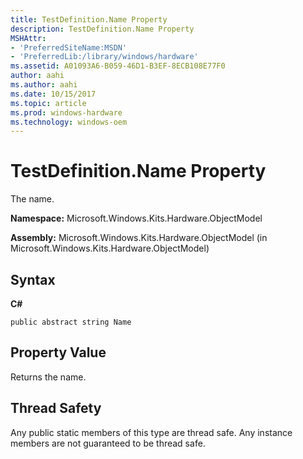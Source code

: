 ```yaml
---
title: TestDefinition.Name Property
description: TestDefinition.Name Property
MSHAttr:
- 'PreferredSiteName:MSDN'
- 'PreferredLib:/library/windows/hardware'
ms.assetid: A01093A6-B059-46D1-B3EF-8ECB108E77F0
author: aahi
ms.author: aahi
ms.date: 10/15/2017
ms.topic: article
ms.prod: windows-hardware
ms.technology: windows-oem
---
```


# TestDefinition.Name Property


The name.

**Namespace:** Microsoft.Windows.Kits.Hardware.ObjectModel

**Assembly:** Microsoft.Windows.Kits.Hardware.ObjectModel (in Microsoft.Windows.Kits.Hardware.ObjectModel)

## <span id="Syntax"></span><span id="syntax"></span><span id="SYNTAX"></span>Syntax


**C#**

`public abstract string Name`

## <span id="Property_Value"></span><span id="property_value"></span><span id="PROPERTY_VALUE"></span>Property Value


Returns the name.

## <span id="Thread_Safety"></span><span id="thread_safety"></span><span id="THREAD_SAFETY"></span>Thread Safety


Any public static members of this type are thread safe. Any instance members are not guaranteed to be thread safe.

 

 






